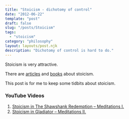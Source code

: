 ```yaml
---
title: "Stoicism - dichotomy of control"
date: "2012-06-22"
template: "post"
draft: false
slug: "/posts/Stoicism"
tags:
  - "stoicism"
category: "philosophy"
layout: layouts/post.njk
description: "Dichotomy of control is hard to do."
---
```


Stoicism is very attractive.   

There are [articles](https://dailystoic.com/what-is-stoicism-a-definition-3-stoic-exercises-to-get-you-started/) and [books](https://www.amazon.com/gp/product/B0040JHNQG/) about stoicism.

This post is for me to keep some tidbits about stoicism.

### YouTube Videos 
1. [Stoicism in The Shawshank Redemption – Meditations I.](https://youtu.be/Sbgpjcf-i8I)
1. [Stoicism in Gladiator – Meditations II.](https://youtu.be/tXi5J6NH_mw)




